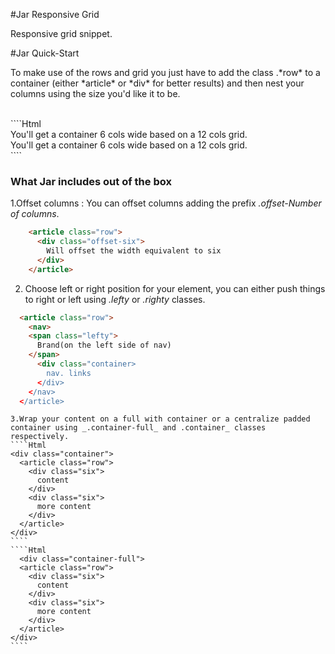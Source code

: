 #Jar Responsive Grid
<p>
Responsive grid snippet.

#Jar Quick-Start


<p>
  To make use of the rows and grid you just have to add the class .*row* to a container (either *article* or *div* for better results) and then nest your columns using the size you'd like it to be. </p><br>
 ````Html
    <article class="row">
      <div class="six">
        You'll get a container 6 cols wide based on a 12 cols grid.
      </div>
      <div class="six">
        You'll get a container 6 cols wide based on a 12 cols grid.
      </div>
    </article>
  ````
<h3>What Jar includes out of the box</h3>

1.Offset columns : You can offset columns adding the prefix _.offset-Number of columns_.
<br>
  ````Html
      <article class="row">
        <div class="offset-six">
          Will offset the width equivalent to six
        </div>
      </article>
  ````

2. Choose left or right position for your element, you can either push things to right or left using _.lefty_ or _.righty_ classes.

  ````Html
    <article class="row">
      <nav>
      <span class="lefty">
        Brand(on the left side of nav)
      </span>
        <div class="container>
          nav. links
        </div>
      </nav>
    </article>
  ````

    3.Wrap your content on a full with container or a centralize padded container using _.container-full_ and .container_ classes respectively.
    ````Html
    <div class="container">
      <article class="row">
        <div class="six">
          content
        </div>
        <div class="six">
          more content
        </div>
      </article>
    </div>
    ````
    ````Html
      <div class="container-full">
      <article class="row">
        <div class="six">
          content
        </div>
        <div class="six">
          more content
        </div>
      </article>
    </div>
    ````
  <!--<h3>For more information on how to use Jar</h3>
    [Checkout Jar Grid here](http://kaprilam.github.io/jar//)-->
    
